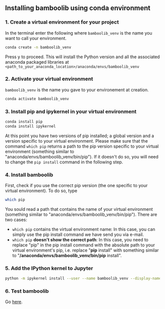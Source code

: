 ## Installing bamboolib using conda environment

### 1. Create a virtual environment for your project

In the terminal enter the following where `bamboolib_venv` is the name you want to call your environment.

```bash
conda create -n bamboolib_venv
```

Press y to proceed. This will install the Python version and all the associated anaconda packaged libraries at `<path_to_your_anaconda_location>/anaconda/envs/bamboolib_venv`

### 2. Activate your virtual environment

`bamboolib_venv` is the name you gave to your environement at creation.

```bash
conda activate bamboolib_venv
```

### 3. Install pip and ipykernel in your virtual environment

```bash
conda install pip
conda install ipykernel
```

At this point you have two versions of pip installed; a global version and a version specific to your virtual environment. Please make sure that the command `which pip` returns a path to the pip version specific to your virtual environment (something similar to "anaconda/envs/bamboolib_venv/bin/pip"). If it doesn't do so, you will need to change the `pip install` command in the following step.

### 4. Install bamboolib

First, check if you use the correct pip version (the one specific to your virtual environment). To do so, type

```bash
which pip
```

You sould read a path that contains the name of your virtual environment (something similar to "anaconda/envs/bamboolib_venv/bin/pip"). There are two cases:

- `which pip` contains the virtual environment name: In this case, you can simply use the pip install command we have send you via e-mail.
- `which pip` **doesn't show the correct path**: In this case, you need to replace "pip" in the pip install command with the absolute path to your virtual environment's pip, i.e. replace "**pip** install" with something similar to "**/anaconda/envs/bamboolib_venv/bin/pip** install".

### 5. Add the IPython kernel to Jupyter

```bash
python -m ipykernel install --user --name bamboolib_venv --display-name "bamboolib_venv"
```

### 6. Test bamboolib

Go [here](https://github.com/tkrabel/bamboolib/blob/master/installation/bamboolib_test_run/with_virtual_environment.md#test-the-library).
